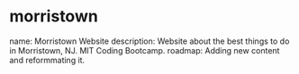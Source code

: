 # morristown
name: Morristown Website
description: Website about the best things to do in Morristown, NJ. MIT Coding Bootcamp.
roadmap: Adding new content and reformmating it.
